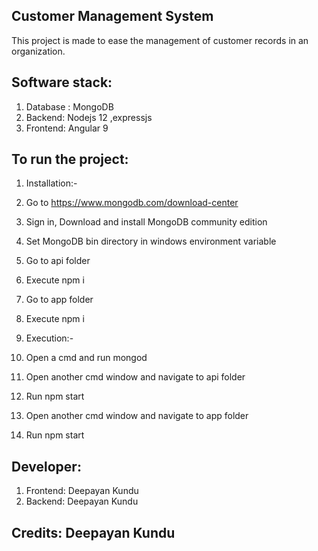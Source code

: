 ## Customer Management System

This project is made to ease the management of customer records in an organization.

## Software stack:
1) Database : MongoDB
2) Backend: Nodejs 12 ,expressjs
3) Frontend: Angular 9

## To run the project:

1) Installation:-

1) Go to https://www.mongodb.com/download-center 
2) Sign in, Download and install MongoDB community edition
3) Set MongoDB bin directory in windows environment variable
4) Go to api folder
5) Execute npm i
6) Go to app folder
7) Execute npm i 

2) Execution:-

 1) Open a cmd and run mongod
 2) Open another cmd window and navigate to api folder
 3) Run npm start
 4) Open another cmd window and navigate to app folder
 5) Run npm start

## Developer:

1) Frontend: Deepayan Kundu
2) Backend: Deepayan Kundu

## Credits: Deepayan Kundu
